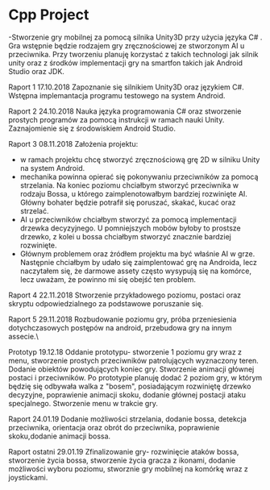 # Cpp Project

-Stworzenie gry mobilnej za pomocą silnika Unity3D przy użycia języka C# . Gra wstępnie będzie rodzajem gry zręcznościowej ze stworzonym AI u przeciwnika. Przy tworzeniu planuję korzystać z takich technologi jak silnik unity oraz z środków
implementacji gry na smartfon takich jak Android Studio oraz JDK. 

Raport 1 17.10.2018
Zapoznanie się silnikiem Unity3D oraz językiem C#. Wstępna implemantacja programu testowego na system Android. 

Raport 2 24.10.2018
Nauka języka programowania C# oraz stworzenie prostych programów za pomocą instrukcji w ramach nauki Unity. Zaznajomienie się z środowiskiem Android Studio.

Raport 3 08.11.2018
Założenia projektu:
- w ramach projektu chcę stworzyć zręcznościową grę 2D w silniku Unity na system Android. 
- mechanika powinna opierać się pokonywaniu przeciwników za pomocą strzelania. Na koniec poziomu chciałbym stworzyć przeciwnika w rodzaju Bossa, u którego zaimplenotowałbym bardziej rozwinięte AI. Główny bohater będzie potrafił się poruszać, skakać, kucać oraz strzelać.
- AI u przeciwników chciałbym stworzyć za pomocą implementacji drzewka decyzyjnego. U pomniejszych mobów byłoby to prostsze drzewko, z kolei u bossa chciałbym stworzyć znacznie bardziej rozwinięte.
- Głównym problemem oraz żródłem projektu ma być właśnie AI w grze. Następnie chciałbym by udało się zaimplentować grę na Androida, lecz naczytałem się, że darmowe assety często wysypują się na komórce, lecz uważam, że powinno mi się obejść ten problem.

Raport 4 22.11.2018
Stworzenie przykładowego poziomu, postaci oraz skryptu odpowiedzialnego za podstawowe poruszanie się.

Raport 5 29.11.2018
Rozbudowanie poziomu gry, próba przeniesienia dotychczasowych postępów na android, przebudowa gry na innym assecie.\

Prototyp 19.12.18
Oddanie prototypu- stworzenie 1 poziomu gry wraz z menu, stworzenie prostych przeciwników patrolujących wyznaczony teren. Dodanie obiektów powodujących koniec gry. Stworzenie animacji głównej postaci i przeciwników.
Po prototypie planuję dodać 2 poziom gry, w którym będzię się odbywała walka z "bosem", posiadającym rozwiniętę drzewko decyzyjne, poprawienie animacji skoku, dodanie głównej postacji ataku specjalnego. Stworzenie menu w trakcie gry.

Raport 24.01.19
Dodanie możliwości strzelania, dodanie bossa, detekcja przeciwnika, orientacja oraz obrót do przeciwnika, poprawienie skoku,dodanie animacji bossa.

Raport ostatni 29.01.19
Zfinalizowanie gry- rozwinięcie ataków bossa, stworzenie życia bossa, stworzenie życia gracza z ikonami, dodanie możliwości wyboru poziomu, stworznie gry mobilnej na komórkę wraz z joystickami.